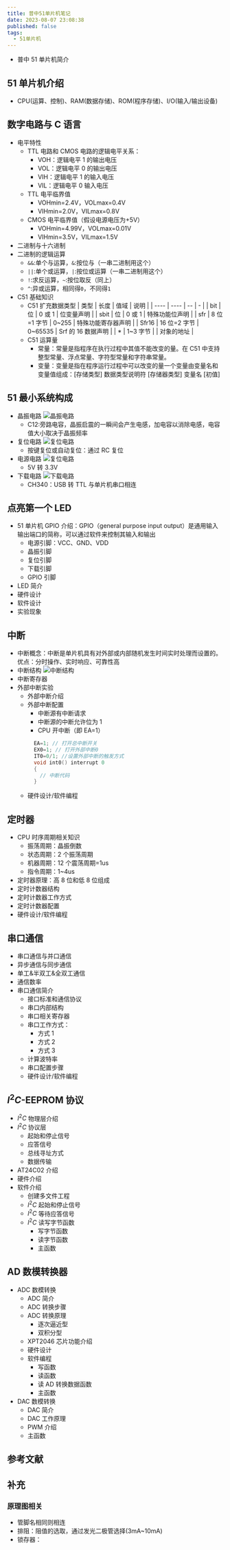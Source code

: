 ```yaml
---
title: 普中51单片机笔记
date: 2023-08-07 23:08:38
published: false
tags:
  - 51单片机
---
```


- 普中 51 单片机简介

<!--more-->

## 51 单片机介绍

- CPU(运算、控制)、RAM(数据存储)、ROM(程序存储)、I/O(输入/输出设备)

## 数字电路与 C 语言

- 电平特性
  - TTL 电路和 CMOS 电路的逻辑电平关系：
    - VOH：逻辑电平 1 的输出电压
    - VOL：逻辑电平 0 的输出电压
    - VIH：逻辑电平 1 的输入电压
    - VIL：逻辑电平 0 输入电压
  - TTL 电平临界值
    - VOHmin=2.4V，VOLmax=0.4V
    - VIHmin=2.0V，VILmax=0.8V
  - CMOS 电平临界值（假设电源电压为+5V）
    - VOHmin=4.99V，VOLmax=0.01V
    - VIHmin=3.5V，VILmax=1.5V
- 二进制与十六进制
- 二进制的逻辑运算
  - `&&`:单个与运算，`&`:按位与（一串二进制用这个）
  - `||`:单个或运算，`|`:按位或运算（一串二进制用这个）
  - `!`:求反运算，`~`:按位取反（同上）
  - `^`:异或运算，相同得`0`，不同得`1`
- C51 基础知识
  - C51 扩充数据类型
    | 类型 | 长度 | 值域 | 说明 |
    | ---- | ---- | -- | - |
    | bit | 位 | 0 或 1 | 位变量声明 |
    | sbit | 位 | 0 或 1 | 特殊功能位声明 |
    | sfr | 8 位=1 字节 | 0~255 | 特殊功能寄存器声明 |
    | Sfr16 | 16 位=2 字节 | 0~65535 | Srf 的 16 数据声明 |
    | \* | 1~3 字节 | | 对象的地址 |
  - C51 运算量
    - 常量：常量是指程序在执行过程中其值不能改变的量。在 C51 中支持整型常量、浮点常量、字符型常量和字符串常量。
    - 变量：变量是指在程序运行过程中可以改变的量一个变量由变量名和变量值组成：[存储类型] 数据类型说明符 [存储器类型] 变量名 [初值]

## 51 最小系统构成

- 晶振电路
  ![晶振电路](/imgs/51单片机/晶振电路.jpg)
  - C12:旁路电容，晶振启震的一瞬间会产生电感，加电容以消除电感，电容值大小取决于晶振频率
- 复位电路
  ![复位电路](/imgs/51单片机/复位电路.jpg)
  - 按键复位或自动复位：通过 RC 复位
- 电源电路
  ![复位电路](/imgs/51单片机/复位电路.jpg)
  - 5V 转 3.3V
- 下载电路
  ![下载电路](/imgs/51单片机/下载电路.jpg)
  - CH340：USB 转 TTL 与单片机串口相连

## 点亮第一个 LED

- 51 单片机 GPIO 介绍：GPIO（general purpose input output）是通用输入输出端口的简称，可以通过软件来控制其输入和输出
  - 电源引脚：VCC、GND、VDD
  - 晶振引脚
  - 复位引脚
  - 下载引脚
  - GPIO 引脚
- LED 简介
- 硬件设计
- 软件设计
- 实验现象

## 中断

- 中断概念：中断是单片机具有对外部或内部随机发生时间实时处理而设置的。优点：分时操作、实时响应、可靠性高
- 中断结构
  ![中断结构](\imgs\51单片机\中断结构.png)
- 中断寄存器
- 外部中断实验
  - 外部中断介绍
  - 外部中断配置
    - 中断源有中断请求
    - 中断源的中断允许位为 1
    - CPU 开中断（即 EA=1）
    ```C
      EA=1; // 打开总中断开关
      EX0=1; // 打开外部中断0
      IT0=0/1; //设置外部中断的触发方式
      void int0() interrupt 0
      {
        // 中断代码
      }
    ```
  - 硬件设计/软件编程

## 定时器

- CPU 时序周期相关知识
  - 振荡周期：晶振倒数
  - 状态周期：2 个振荡周期
  - 机器周期：12 个震荡周期=1us
  - 指令周期：1~4us
- 定时器原理：高 8 位和低 8 位组成
- 定时计数器结构
- 定时计数器工作方式
- 定时计数器配置
- 硬件设计/软件编程

## 串口通信

- 串口通信与并口通信
- 异步通信与同步通信
- 单工&半双工&全双工通信
- 通信数率
- 串口通信简介
  - 接口标准和通信协议
  - 串口内部结构
  - 串口相关寄存器
  - 串口工作方式：
    - 方式 1
    - 方式 2
    - 方式 3
  - 计算波特率
  - 串口配置步骤
  - 硬件设计/软件编程

## $I^{2}C$-EEPROM 协议

- $I^{2}C$ 物理层介绍
- $I^{2}C$ 协议层
  - 起始和停止信号
  - 应答信号
  - 总线寻址方式
  - 数据传输
- AT24C02 介绍
- 硬件介绍
- 软件介绍
  - 创建多文件工程
  - $I^{2}C$ 起始和停止信号
  - $I^{2}C$ 等待应答信号
  - $I^{2}C$ 读写字节函数
    - 写字节函数
    - 读字节函数
    - 主函数

## AD 数模转换器

- ADC 数模转换
  - ADC 简介
  - ADC 转换步骤
  - ADC 转换原理
    - 逐次逼近型
    - 双积分型
  - XPT2046 芯片功能介绍
  - 硬件设计
  - 软件编程
    - 写函数
    - 读函数
    - 读 AD 转换数据函数
    - 主函数
- DAC 数模转换
  - DAC 简介
  - DAC 工作原理
  - PWM 介绍
  - 主函数

## 参考文献

## 补充

### 原理图相关

- 管脚名相同则相连
- 排阻：阻值的选取，通过发光二极管选择(3mA~10mA)
- 锁存器：
